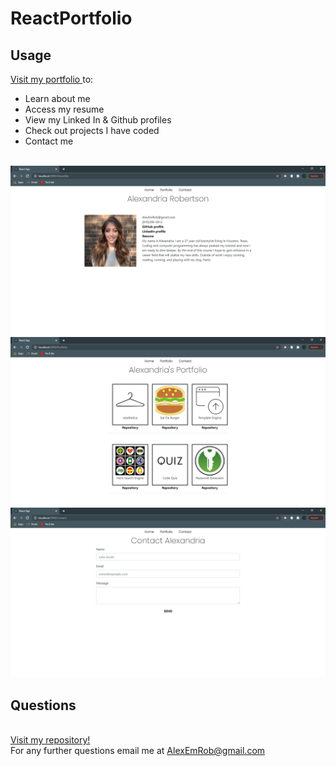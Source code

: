 # ReactPortfolio
## Usage
<a href="https://alexemrob.github.io/Responsive-Portfolio/">Visit my portfolio </a> to:
<ul><li>Learn about me</li>
  <li>Access my resume</li>
  <li>View my Linked In & Github profiles</li>
  <li>Check out projects I have coded</li>
  <li>Contact me</li></ul>

<br>
<img src="./public/20SS1.png" alt="index screenshot">
<img src="./public/20SS2.png" alt="portfolio screenshot">
<img src="./public/20SS3.png" alt="contact screenshot">

## Questions

<br>[Visit my repository!](https://www.github.com/alexemrob)
<br>
For any further questions email me at AlexEmRob@gmail.com
